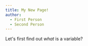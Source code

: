 ```yaml
---
title: My New Page!
author:
  - First Person
  - Second Person
---
```



Let's first find out *what* is a variable?